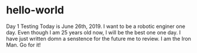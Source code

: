 # hello-world
Day 1 Testing
Today is June 26th, 2019. I want to be a robotic enginer one day. Even though I am 25 years old now, I will be the best one one day.
I have just written domn a senstence for the future me to review. I am the Iron Man. Go for it!
